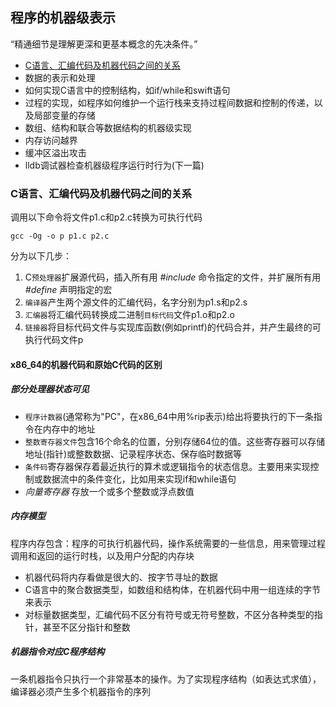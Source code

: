## 程序的机器级表示

“精通细节是理解更深和更基本概念的先决条件。”

- [C语言、汇编代码及机器代码之间的关系](#程序编码)
- 数据的表示和处理
- 如何实现C语言中的控制结构，如if/while和swift语句
- 过程的实现，如程序如何维护一个运行栈来支持过程间数据和控制的传递，以及局部变量的存储
- 数组、结构和联合等数据结构的机器级实现
- 内存访问越界
- 缓冲区溢出攻击 
- lldb调试器检查机器级程序运行时行为(下一篇)

### C语言、汇编代码及机器代码之间的关系

调用以下命令将文件p1.c和p2.c转换为可执行代码
```
gcc -Og -o p p1.c p2.c
```
分为以下几步：

1. C`预处理器`扩展源代码，插入所有用 *#include* 命令指定的文件，并扩展所有用 *#define* 声明指定的宏
2. `编译器`产生两个源文件的汇编代码，名字分别为p1.s和p2.s
3. `汇编器`将汇编代码转换成二进制`目标代码`文件p1.o和p2.o
4. `链接器`将目标代码文件与实现库函数(例如printf)的代码合并，并产生最终的可执行代码文件p

#### x86_64的机器代码和原始C代码的区别

##### 部分处理器状态可见

- `程序计数器`(通常称为"PC"，在x86_64中用%rip表示)给出将要执行的下一条指令在内存中的地址
- `整数寄存器文件`包含16个命名的位置，分别存储64位的值。这些寄存器可以存储地址(指针)或整数数据、记录程序状态、保存临时数据等
- `条件码`寄存器保存着最近执行的算术或逻辑指令的状态信息。主要用来实现控制或数据流中的条件变化，比如用来实现if和while语句
- *向量寄存器* 存放一个或多个整数或浮点数值

##### 内存模型

程序内存包含：程序的可执行机器代码，操作系统需要的一些信息，用来管理过程调用和返回的运行时栈，以及用户分配的内存块

- 机器代码将内存看做是很大的、按字节寻址的数据
- C语言中的聚合数据类型，如数组和结构体，在机器代码中用一组连续的字节来表示
- 对标量数据类型，汇编代码不区分有符号或无符号整数，不区分各种类型的指针，甚至不区分指针和整数

##### 机器指令对应C程序结构

一条机器指令只执行一个非常基本的操作。为了实现程序结构（如表达式求值），编译器必须产生多个机器指令的序列

#### 
